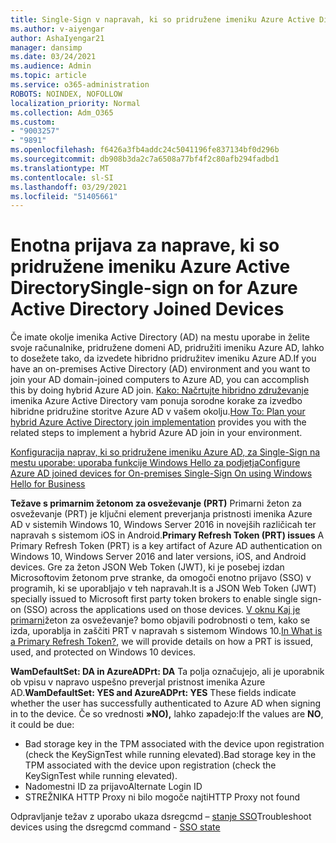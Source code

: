 ```yaml
---
title: Single-Sign v napravah, ki so pridružene imeniku Azure Active Directory
ms.author: v-aiyengar
author: AshaIyengar21
manager: dansimp
ms.date: 03/24/2021
ms.audience: Admin
ms.topic: article
ms.service: o365-administration
ROBOTS: NOINDEX, NOFOLLOW
localization_priority: Normal
ms.collection: Adm_O365
ms.custom:
- "9003257"
- "9891"
ms.openlocfilehash: f6426a3fb4addc24c5041196fe837134bf0d296b
ms.sourcegitcommit: db908b3da2c7a6508a77bf4f2c80afb294fadbd1
ms.translationtype: MT
ms.contentlocale: sl-SI
ms.lasthandoff: 03/29/2021
ms.locfileid: "51405661"
---
```

# <a name="single-sign-on-for-azure-active-directory-joined-devices"></a><span data-ttu-id="7586e-102">Enotna prijava za naprave, ki so pridružene imeniku Azure Active Directory</span><span class="sxs-lookup"><span data-stu-id="7586e-102">Single-sign on for Azure Active Directory Joined Devices</span></span>

<span data-ttu-id="7586e-103">Če imate okolje imenika Active Directory (AD) na mestu uporabe in želite svoje računalnike, pridružene domeni AD, pridružiti imeniku Azure AD, lahko to dosežete tako, da izvedete hibridno pridružitev imeniku Azure AD.</span><span class="sxs-lookup"><span data-stu-id="7586e-103">If you have an on-premises Active Directory (AD) environment and you want to join your AD domain-joined computers to Azure AD, you can accomplish this by doing hybrid Azure AD join.</span></span> <span data-ttu-id="7586e-104">[Kako: Načrtujte hibridno združevanje](https://docs.microsoft.com/azure/active-directory/devices/hybrid-azuread-join-plan) imenika Azure Active Directory vam ponuja sorodne korake za izvedbo hibridne pridružine storitve Azure AD v vašem okolju.</span><span class="sxs-lookup"><span data-stu-id="7586e-104">[How To: Plan your hybrid Azure Active Directory join implementation](https://docs.microsoft.com/azure/active-directory/devices/hybrid-azuread-join-plan) provides you with the related steps to implement a hybrid Azure AD join in your environment.</span></span>

[<span data-ttu-id="7586e-105">Konfiguracija naprav, ki so pridružene imeniku Azure AD, za Single-Sign na mestu uporabe: uporaba funkcije Windows Hello za podjetja</span><span class="sxs-lookup"><span data-stu-id="7586e-105">Configure Azure AD joined devices for On-premises Single-Sign On using Windows Hello for Business</span></span>](https://docs.microsoft.com/azure/active-directory/devices/hybrid-azuread-join-plan) 

<span data-ttu-id="7586e-106">**Težave s primarnim žetonom za osveževanje (PRT)** Primarni žeton za osveževanje (PRT) je ključni element preverjanja pristnosti imenika Azure AD v sistemih Windows 10, Windows Server 2016 in novejših različicah ter napravah s sistemom iOS in Android.</span><span class="sxs-lookup"><span data-stu-id="7586e-106">**Primary Refresh Token (PRT) issues** A Primary Refresh Token (PRT) is a key artifact of Azure AD authentication on Windows 10, Windows Server 2016 and later versions, iOS, and Android devices.</span></span> <span data-ttu-id="7586e-107">Gre za žeton JSON Web Token (JWT), ki je posebej izdan Microsoftovim žetonom prve stranke, da omogoči enotno prijavo (SSO) v programih, ki se uporabljajo v teh napravah.</span><span class="sxs-lookup"><span data-stu-id="7586e-107">It is a JSON Web Token (JWT) specially issued to Microsoft first party token brokers to enable single sign-on (SSO) across the applications used on those devices.</span></span> <span data-ttu-id="7586e-108">[V oknu Kaj je primarni](https://docs.microsoft.com/azure/active-directory/devices/concept-primary-refresh-token)žeton za osveževanje? bomo objavili podrobnosti o tem, kako se izda, uporablja in zaščiti PRT v napravah s sistemom Windows 10.</span><span class="sxs-lookup"><span data-stu-id="7586e-108">[In What is a Primary Refresh Token?](https://docs.microsoft.com/azure/active-directory/devices/concept-primary-refresh-token), we will provide details on how a PRT is issued, used, and protected on Windows 10 devices.</span></span>

<span data-ttu-id="7586e-109">**WamDefaultSet: DA in AzureADPrt: DA** Ta polja označujejo, ali je uporabnik ob vpisu v napravo uspešno preverjal pristnost imenika Azure AD.</span><span class="sxs-lookup"><span data-stu-id="7586e-109">**WamDefaultSet: YES and AzureADPrt: YES** These fields indicate whether the user has successfully authenticated to Azure AD when signing in to the device.</span></span> <span data-ttu-id="7586e-110">Če so vrednosti **»NO),** lahko zapadejo:</span><span class="sxs-lookup"><span data-stu-id="7586e-110">If the values are **NO**, it could be due:</span></span>

- <span data-ttu-id="7586e-111">Bad storage key in the TPM associated with the device upon registration (check the KeySignTest while running elevated).</span><span class="sxs-lookup"><span data-stu-id="7586e-111">Bad storage key in the TPM associated with the device upon registration (check the KeySignTest while running elevated).</span></span>
- <span data-ttu-id="7586e-112">Nadomestni ID za prijavo</span><span class="sxs-lookup"><span data-stu-id="7586e-112">Alternate Login ID</span></span>
- <span data-ttu-id="7586e-113">STREŽNIKA HTTP Proxy ni bilo mogoče najti</span><span class="sxs-lookup"><span data-stu-id="7586e-113">HTTP Proxy not found</span></span>

<span data-ttu-id="7586e-114">Odpravljanje težav z uporabo ukaza dsregcmd – [stanje SSO](https://docs.microsoft.com/azure/active-directory/devices/troubleshoot-device-dsregcmd#sso-state)</span><span class="sxs-lookup"><span data-stu-id="7586e-114">Troubleshoot devices using the dsregcmd command - [SSO state](https://docs.microsoft.com/azure/active-directory/devices/troubleshoot-device-dsregcmd#sso-state)</span></span>
